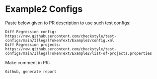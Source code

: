 # Example2 Configs
Paste below given to PR description to use such test configs:
```
Diff Regression config: https://raw.githubusercontent.com/checkstyle/test-configs/main/IllegalTokenText/Example2/config.xml
Diff Regression projects: https://raw.githubusercontent.com/checkstyle/test-configs/main/IllegalTokenText/Example2/list-of-projects.properties
```
Make comment in PR:
```
Github, generate report
```
